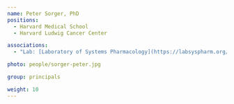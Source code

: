 ```yaml
---
name: Peter Sorger, PhD
positions:
  - Harvard Medical School
  - Harvard Ludwig Cancer Center

associations:
  - "Lab: [Laboratory of Systems Pharmacology](https://labsyspharm.org/)"

photo: people/sorger-peter.jpg

group: principals

weight: 10
---
```

